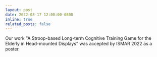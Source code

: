 ```yaml
---
layout: post
date: 2022-08-17 12:00:00-0800
inline: true
related_posts: false
---
```


Our work "A Stroop-based Long-term Cognitive Training Game for the Elderly in Head-mounted Displays" was accepted by ISMAR 2022 as a poster.
